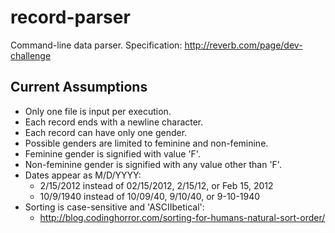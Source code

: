 record-parser
=============

Command-line data parser. Specification: http://reverb.com/page/dev-challenge

Current Assumptions
-------------------
* Only one file is input per execution.
* Each record ends with a newline character.
* Each record can have only one gender.
* Possible genders are limited to feminine and non-feminine.
* Feminine gender is signified with value 'F'.
* Non-feminine gender is signified with any value other than 'F'.
* Dates appear as M/D/YYYY:
  - 2/15/2012 instead of 02/15/2012, 2/15/12, or Feb 15, 2012
  - 10/9/1940 instead of 10/09/40, 9/10/40, or 9-10-1940
* Sorting is case-sensitive and 'ASCIIbetical':
  - http://blog.codinghorror.com/sorting-for-humans-natural-sort-order/
